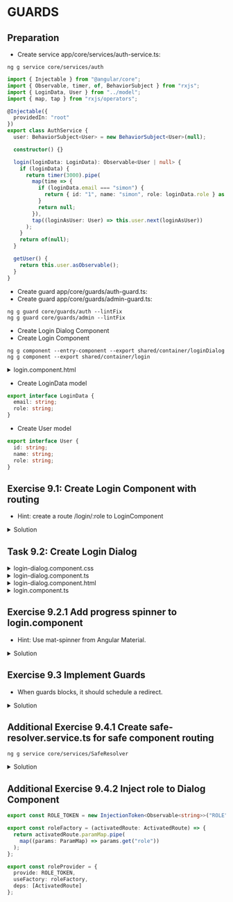 # GUARDS

## Preparation

- Create service app/core/services/auth-service.ts:

```cli
ng g service core/services/auth
```

```typescript
import { Injectable } from "@angular/core";
import { Observable, timer, of, BehaviorSubject } from "rxjs";
import { LoginData, User } from "../model";
import { map, tap } from "rxjs/operators";

@Injectable({
  providedIn: "root"
})
export class AuthService {
  user: BehaviorSubject<User> = new BehaviorSubject<User>(null);

  constructor() {}

  login(loginData: LoginData): Observable<User | null> {
    if (loginData) {
      return timer(3000).pipe(
        map(time => {
          if (loginData.email === "simon") {
            return { id: "1", name: "simon", role: loginData.role } as User;
          }
          return null;
        }),
        tap((loginAsUser: User) => this.user.next(loginAsUser))
      );
    }
    return of(null);
  }

  getUser() {
    return this.user.asObservable();
  }
}
```

- Create guard app/core/guards/auth-guard.ts:
- Create guard app/core/guards/admin-guard.ts:

```cli
ng g guard core/guards/auth --lintFix
ng g guard core/guards/admin --lintFix
```

- Create Login Dialog Component
- Create Login Component

```cli
ng g component --entry-component --export shared/container/loginDialog
ng g component --export shared/container/login
```

<details>
<summary>login.component.html</summary>

```html
<button mat-button color="primary" (click)=openModal()>Login</button>
```

</details>

- Create LoginData model

```typescript
export interface LoginData {
  email: string;
  role: string;
}
```

- Create User model

```typescript
export interface User {
  id: string;
  name: string;
  role: string;
}
```

## Exercise 9.1: Create Login Component with routing

- Hint: create a route /login/:role to LoginComponent

<details>
<summary>Solution</summary>

- home-routing.module.ts

```typescript
import { NgModule } from "@angular/core";
import { Routes, RouterModule } from "@angular/router";
import { HomeComponent } from "./home/home.component";
import { LoginComponent } from "src/app/shared/container/login/login.component";

const routes: Routes = [
  {
    path: "index",
    component: HomeComponent,
    children: [
      {
        path: "login/:role",
        component: LoginComponent
      }
    ]
  },
  {
    path: "",
    redirectTo: "index"
  }
];

@NgModule({
  imports: [RouterModule.forChild(routes)],
  exports: [RouterModule]
})
export class HomeRoutingModule {}
```

- home.component.html

```html
<cool-header-with-sidenav>
  <ng-container navlist>
    <a mat-list-item routerLink="login/admin" routerLinkActive="active">Login as Admin</a>
    <a mat-list-item routerLink="login/user" routerLinkActive="active">Login as User</a>
  </ng-container>
  <p body>
    <router-outlet></router-outlet>
  </p>
</cool-header-with-sidenav>
```

</details>

## Task 9.2: Create Login Dialog

<details>
<summary>login-dialog.component.css</summary>

```css
form {
  display: flex;
  flex-direction: column;
}
```

</details>

<details>
<summary>login-dialog.component.ts</summary>

```typescript
import { Component, Inject } from "@angular/core";
import { MatDialogRef, MAT_DIALOG_DATA } from "@angular/material";

@Component({
  selector: "cool-login-dialog",
  templateUrl: "./login-dialog.component.html",
  styleUrls: ["./login-dialog.component.css"]
})
export class LoginDialogComponent {
  roles = ["user", "admin"];
  state = {
    role: "user",
    email: "simon@gmail.com"
  };

  constructor(
    public dialogRef: MatDialogRef<LoginDialogComponent>,
    @Inject(MAT_DIALOG_DATA) public data: any
  ) {
    data.role.subscribe(role => (this.state.role = role));
  }
}
```

</details>
<details>
<summary>login-dialog.component.html</summary>

```html
<h2>Please Loging as {{state.role}}</h2>
<form (ngSubmit)="dialogRef.close(state)" #loginForm="ngForm">
  <mat-form-field>
    <mat-select placeholder="Role" #roleInput [(value)]="state.role">
      <mat-option *ngFor="let role of roles" [value]="role">
        {{role}}
      </mat-option>
    </mat-select>
  </mat-form-field>

  <mat-form-field>
    <input required name="email" [(ngModel)]=state.email matInput placeholder="Email" #email="ngModel">
    <mat-error> {{ data.message }} </mat-error>
  </mat-form-field>

  <button [disabled]="!email.valid" mat-button color="primary">
    Login
  </button>
</form>
```

</details>
<details>
<summary>login.component.ts</summary>

```typescript
import { Component, OnInit } from "@angular/core";
import { MatDialog, MatDialogConfig, MatDialogRef } from "@angular/material";
import { Router, ActivatedRoute, ParamMap } from "@angular/router";
import { LoginDialogComponent } from "../login-dialog/login-dialog.component";
import { switchMap, map, tap } from "rxjs/operators";
import { AuthService } from "src/app/core/services/auth.service";
import { LoginData } from "src/app/core/model/logindata";
import { User } from "src/app/core/model/user";
import { of } from "rxjs";

@Component({
  selector: "cool-login",
  templateUrl: "./login.component.html",
  styleUrls: ["./login.component.css"]
})
export class LoginComponent implements OnInit {
  dialogRef: MatDialogRef<LoginDialogComponent>;

  config: MatDialogConfig = {
    disableClose: false,
    hasBackdrop: true,
    backdropClass: "",
    width: "",
    height: "",
    position: {
      top: "",
      bottom: "",
      left: "",
      right: ""
    },
    data: {
      message: "",
      role: of("user")
    }
  };

  loading = false;

  constructor(
    private auth: AuthService,
    public dialog: MatDialog,
    private router: Router,
    private activatedRoute: ActivatedRoute
  ) {
    this.config.data.role = this.activatedRoute.paramMap.pipe(
      map((params: ParamMap) => params.get("role"))
    );
    this.openModal();
  }

  ngOnInit() {}

  openModal() {
    this.dialogRef = this.dialog.open(LoginDialogComponent, this.config);
    this.dialogRef
      .afterClosed()
      .pipe(
        tap(() => (this.loading = true)),
        switchMap((loginData: LoginData) => {
          console.log("data", loginData);
          return this.auth.login(loginData);
        })
      )
      .subscribe((user: User | null) => {
        this.loading = false;
        console.log("user", user);
        this.dialogRef = null;
        if (user) {
          if (user.role) {
            this.router.navigate(["/" + user.role]);
          } else {
            this.router.navigate(["/user"]);
          }
        } else {
          this.config.data.message = "Unauthorized";
          this.openModal();
        }
      });
  }
}
```

</details>

## Exercise 9.2.1 Add progress spinner to login.component

- Hint: Use mat-spinner from Angular Material.

<details>
<summary>Solution</summary>

login-dialog.component.html

```html
<button *ngIf="!loading; else spinner" mat-button color="primary" (click)=openModal()>Login</button>
<ng-template #spinner>
  <mat-spinner></mat-spinner>
</ng-template>
```

</details>

## Exercise 9.3 Implement Guards

- When guards blocks, it should schedule a redirect.

<details>
<summary>Solution</summary>

- add guards to app-routing.module.ts

```typescript
import { NgModule } from "@angular/core";
import { Routes, RouterModule } from "@angular/router";
import { AdminGuard } from "./core/guards/admin.guard";
import { AuthGuard } from "./core/guards/auth.guard";

const routes: Routes = [
  {
    path: "admin",
    loadChildren: "./views/admin/admin.module#AdminModule",
    canLoad: [AuthGuard, AdminGuard],
    canActivate: [AuthGuard, AdminGuard]
  },
  {
    path: "user",
    loadChildren: "./views/user/user.module#UserModule",
    canLoad: [AuthGuard],
    canActivate: [AuthGuard]
  },
  {
    path: "home",
    loadChildren: "./views/home/home.module#HomeModule"
  },
  {
    path: "",
    redirectTo: "home",
    pathMatch: "full"
  }
];

@NgModule({
  imports: [
    RouterModule.forRoot(
      routes
      // { enableTracing: true } // <-- debugging purposes only
    )
  ],
  exports: [RouterModule]
})
export class AppRoutingModule {}
```

- admin.guard.ts

```typescript
import { Injectable } from "@angular/core";
import {
  CanActivate,
  ActivatedRouteSnapshot,
  RouterStateSnapshot,
  CanLoad,
  Router,
  Route
} from "@angular/router";
import { Observable } from "rxjs";
import { AuthService } from "../services/auth.service";
import { map, tap, take } from "rxjs/operators";

@Injectable({
  providedIn: "root"
})
export class AdminGuard implements CanActivate, CanLoad {
  constructor(private auth: AuthService, private router: Router) {}
  canActivate(
    next: ActivatedRouteSnapshot,
    state: RouterStateSnapshot
  ): Observable<boolean> | Promise<boolean> | boolean {
    return this.userIsAdmin();
  }

  canLoad(route: Route): Observable<boolean> | Promise<boolean> | boolean {
    return this.userIsAdmin();
  }

  userIsAdmin(): Observable<boolean> {
    return this.auth.getUser().pipe(
      map(user => user.role === "admin"),
      tap(canload => {
        if (!canload) {
          console.log("error. goback to home.");
          this.router.navigate(["/home"]);
        }
      }),
      take(1)
    );
  }
}
```

- auth.guard.ts

```typescript
import { Injectable } from "@angular/core";
import {
  CanActivate,
  ActivatedRouteSnapshot,
  RouterStateSnapshot,
  Router,
  CanLoad,
  Route
} from "@angular/router";
import { Observable } from "rxjs";
import { AuthService } from "../services/auth.service";
import { map, tap, take } from "rxjs/operators";

@Injectable({
  providedIn: "root"
})
export class AuthGuard implements CanActivate, CanLoad {
  constructor(private auth: AuthService, private router: Router) {}
  canActivate(
    next: ActivatedRouteSnapshot,
    state: RouterStateSnapshot
  ): Observable<boolean> | Promise<boolean> | boolean {
    return this.verifyUser();
  }

  canLoad(route: Route): Observable<boolean> | Promise<boolean> | boolean {
    return this.verifyUser();
  }

  verifyUser(): Observable<boolean> {
    return this.auth.getUser().pipe(
      map(Boolean),
      tap(canload => {
        if (!canload) {
          console.log("error. goback to home.");
          this.router.navigate(["/home"]);
        }
      }),
      take(1)
    );
  }
}
```

</details>

## Additional Exercise 9.4.1 Create safe-resolver.service.ts for safe component routing

```cli
ng g service core/services/SafeResolver
```

<details><summary>Solution</summary>

- safe-resolver.service.ts

```typescript
import { Injectable } from "@angular/core";
import {
  Router,
  Resolve,
  RouterStateSnapshot,
  ActivatedRouteSnapshot
} from "@angular/router";
import { Observable, of, EMPTY } from "rxjs";
import { mergeMap, take } from "rxjs/operators";

import { Safe } from "../model";
import { SafeService } from "./safe.service";

@Injectable({
  providedIn: "root"
})
export class SafeResolverService implements Resolve<Safe> {
  constructor(private safeService: SafeService, private router: Router) {}

  resolve(
    route: ActivatedRouteSnapshot,
    state: RouterStateSnapshot
  ): Observable<Safe> | Observable<never> {
    const id = route.paramMap.get("id");

    return this.safeService.getSafe(id).pipe(
      take(1),
      mergeMap(safe => {
        if (safe) {
          return of(safe);
        } else {
          // id not found
          this.router.navigate(["home"]);
          return EMPTY;
        }
      })
    );
  }
}
```

- safe.component.ts

```typescript
this.safe$ = this.activatedRoute.data.pipe(
  map((data: { safe: Safe }) => {
    return data.safe;
  })
);
```

- Question: is safe.component now dump?

</details>

## Additional Exercise 9.4.2 Inject role to Dialog Component

```typescript
export const ROLE_TOKEN = new InjectionToken<Observable<string>>("ROLE");

export const roleFactory = (activatedRoute: ActivatedRoute) => {
  return activatedRoute.paramMap.pipe(
    map((params: ParamMap) => params.get("role"))
  );
};

export const roleProvider = {
  provide: ROLE_TOKEN,
  useFactory: roleFactory,
  deps: [ActivatedRoute]
};
```
